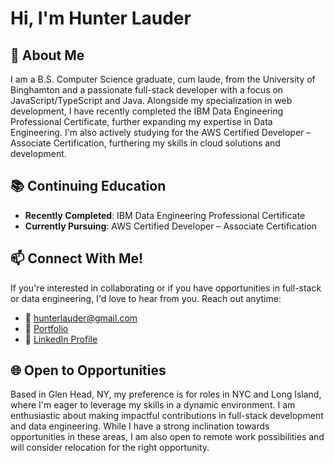 # Hi, I'm Hunter Lauder
## 🌟 About Me
I am a B.S. Computer Science graduate, cum laude, from the University of Binghamton and a passionate full-stack developer with a focus on JavaScript/TypeScript and Java. Alongside my specialization in web development, I have recently completed the IBM Data Engineering Professional Certificate, further expanding my expertise in Data Engineering. I'm also actively studying for the AWS Certified Developer – Associate Certification, furthering my skills in cloud solutions and development.

## 📚 Continuing Education
* **Recently Completed**: IBM Data Engineering Professional Certificate
* **Currently Pursuing**: AWS Certified Developer – Associate Certification

## 📫 Connect With Me!
If you're interested in collaborating or if you have opportunities in full-stack or data engineering, I'd love to hear from you. Reach out anytime:
* 📧 hunterlauder@gmail.com
* 📄 [Portfolio](https://hunterlauder9601.github.io)
* 🔗 [LinkedIn Profile](https://www.linkedin.com/in/hunter-lauder/)

## 🌐 Open to Opportunities
Based in Glen Head, NY, my preference is for roles in NYC and Long Island, where I'm eager to leverage my skills in a dynamic environment. I am enthusiastic about making impactful contributions in full-stack development and data engineering. While I have a strong inclination towards opportunities in these areas, I am also open to remote work possibilities and will consider relocation for the right opportunity.
